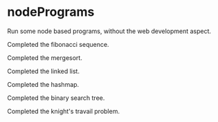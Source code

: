 # nodePrograms
Run some node based programs, without the web development aspect.

Completed the fibonacci sequence.

Completed the mergesort.

Completed the linked list.

Completed the hashmap.

Completed the binary search tree.

Completed the knight's travail problem.
